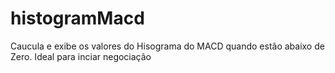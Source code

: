 # histogramMacd
Caucula e exibe os valores do Hisograma do MACD quando estão abaixo de Zero. Ideal para inciar negociação
